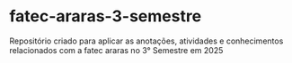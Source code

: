 # fatec-araras-3-semestre
Repositório criado para aplicar as anotações, atividades e conhecimentos relacionados com a fatec araras no 3° Semestre em 2025
